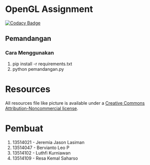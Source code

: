 # OpenGL Assignment

[![Codacy Badge](https://api.codacy.com/project/badge/Grade/115a6b62e53f438081122672c3a8925e)](https://app.codacy.com/app/berviantoleo/Wibuu-app?utm_source=github.com&utm_medium=referral&utm_content=berv-uni-project/Wibuu-app&utm_campaign=Badge_Grade_Settings)

## Pemandangan

### Cara Menggunakan

1. pip install -r requirements.txt
2. python pemandangan.py

# Resources

All resources file like picture is available under a [Creative Commons Attribution-Noncommercial license](http://creativecommons.org/licenses/by-nc/3.0/us/).

# Pembuat

1. 13514021 - Jeremia Jason Lasiman
2. 13514047 - Bervianto Leo P
3. 13514102 - Luthfi Kurniawan
4. 13514109 - Resa Kemal Saharso
